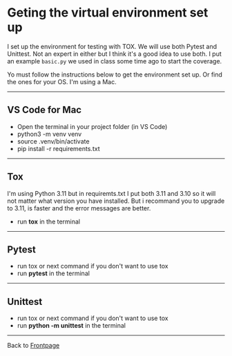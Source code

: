 # Geting the virtual environment set up

I set up the environment for testing with TOX. We will use both Pytest and Unittest. Not an expert in either but I think it's a good idea to use both. I put an example `basic.py` we used in class some time ago to start the coverage.

Yo must follow the instructions below to get the environment set up. Or find the ones for your OS. I'm using a Mac.

---

## VS Code for Mac

- Open the terminal in your project folder (in VS Code)
- python3 -m venv venv
- source .venv/bin/activate
- pip install -r requirements.txt

---

## Tox

I'm using Python 3.11 but in requiremts.txt I put both 3.11 and 3.10 so it will not matter what version you have installed.
But i recommand you to upgrade to 3.11, is faster and the error messages are better.

- run **tox** in the terminal

---

## Pytest

- run tox or next command if you don't want to use tox
- run **pytest** in the terminal

---

## Unittest

- run tox or next command if you don't want to use tox
- run **python -m unittest** in the terminal

---

Back to [Frontpage](../README.md)